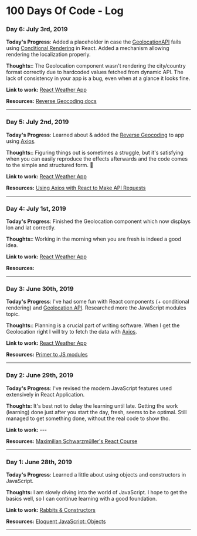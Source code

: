# 100 Days Of Code - Log

### Day 6: July 3rd, 2019

**Today's Progress**: Added a placeholder in case the [GeolocationAPI](https://developer.mozilla.org/en-US/docs/Web/API/Geolocation_API) fails using [Conditional Rendering](https://reactjs.org/docs/conditional-rendering.html) in React. Added a mechanism allowing rendering the localization properly.

**Thoughts:**: The Geolocation component wasn't rendering the city/country format correctly due to hardcoded values fetched from dynamic API. The lack of consistency in your app is a bug, even when at a glance it looks fine. 

**Link to work:** [React Weather App](https://github.com/borowyalan/weather-app)

**Resources:** [Reverse Geocoding docs](https://developers.google.com/maps/documentation/geocoding/intro#ReverseGeocoding)

---

### Day 5: July 2nd, 2019

**Today's Progress**: Learned about & added the [Reverse Geocoding](https://developers.google.com/maps/documentation/javascript/examples/geocoding-reverse) to app using [Axios](https://github.com/axios/axios).

**Thoughts:**: Figuring things out is sometimes a struggle, but it's satisfying when you can easily reproduce the effects afterwards and the code comes to the simple and structured form. 🎈

**Link to work:** [React Weather App](https://github.com/borowyalan/weather-app)

**Resources:** [Using Axios with React to Make API Requests](https://upmostly.com/tutorials/using-axios-with-react-api-requests)

---

### Day 4: July 1st, 2019

**Today's Progress**: Finished the Geolocation component which now displays lon and lat correctly.

**Thoughts:**: Working in the morning when you are fresh is indeed a good idea.

**Link to work:** [React Weather App](https://github.com/borowyalan/weather-app)

**Resources:** 

---

### Day 3: June 30th, 2019

**Today's Progress**: I've had some fun with React components (+ conditional rendering) and [Geolocation API](https://developer.mozilla.org/en-US/docs/Web/API/Geolocation_API). Researched more the JavaScript modules topic.

**Thoughts:**: Planning is a crucial part of writing software. When I get the Geolocation right I will try to fetch the data with [Axios](https://github.com/borowyalan/weather-app).

**Link to work:** [React Weather App](https://github.com/borowyalan/weather-app)

**Resources:** [Primer to JS modules](https://www.jvandemo.com/a-10-minute-primer-to-javascript-modules-module-formats-module-loaders-and-module-bundlers/)

---

### Day 2: June 29th, 2019

**Today's Progress**: I've revised the modern JavaScript features used extensively in React Application.

**Thoughts:** It's best not to delay the learning until late. Getting the work (learning) done just after you start the day, fresh, seems to be optimal. Still managed to get something done, without the real code to show tho. 

**Link to work:** ---

**Resources:** [Maximilian Schwarzmüller's React Course](https://www.udemy.com/react-the-complete-guide-incl-redux)

---

### Day 1: June 28th, 2019

**Today's Progress**: Learned a little about using objects and constructors in JavaScript.

**Thoughts:** I am slowly diving into the world of JavaScript. I hope to get the basics well, so I can continue learning with a good foundation.

**Link to work:** [Rabbits & Constructors](https://codepen.io/borowyalan/pen/VJyBxr?editors=1011)

**Resources:** [Eloquent JavaScript: Objects](https://eloquentjavascript.net/06_object.html)

---